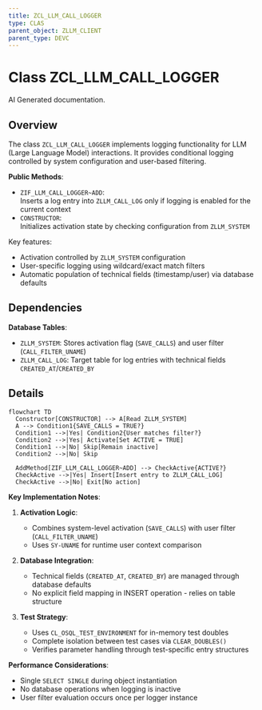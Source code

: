 ```yaml
---
title: ZCL_LLM_CALL_LOGGER
type: CLAS
parent_object: ZLLM_CLIENT
parent_type: DEVC
---
```


# Class ZCL_LLM_CALL_LOGGER

AI Generated documentation.

## Overview

The class `ZCL_LLM_CALL_LOGGER` implements logging functionality for LLM (Large Language Model) interactions. It provides conditional logging controlled by system configuration and user-based filtering.

**Public Methods**:

- `ZIF_LLM_CALL_LOGGER~ADD`:  
  Inserts a log entry into `ZLLM_CALL_LOG` only if logging is enabled for the current context
- `CONSTRUCTOR`:  
  Initializes activation state by checking configuration from `ZLLM_SYSTEM`

Key features:

- Activation controlled by `ZLLM_SYSTEM` configuration
- User-specific logging using wildcard/exact match filters
- Automatic population of technical fields (timestamp/user) via database defaults

## Dependencies

**Database Tables**:

- `ZLLM_SYSTEM`: Stores activation flag (`SAVE_CALLS`) and user filter (`CALL_FILTER_UNAME`)
- `ZLLM_CALL_LOG`: Target table for log entries with technical fields `CREATED_AT`/`CREATED_BY`

## Details

```mermaid
flowchart TD
  Constructor[CONSTRUCTOR] --> A[Read ZLLM_SYSTEM]
  A --> Condition1{SAVE_CALLS = TRUE?}
  Condition1 -->|Yes| Condition2{User matches filter?}
  Condition2 -->|Yes| Activate[Set ACTIVE = TRUE]
  Condition1 -->|No| Skip[Remain inactive]
  Condition2 -->|No| Skip
  
  AddMethod[ZIF_LLM_CALL_LOGGER~ADD] --> CheckActive{ACTIVE?}
  CheckActive -->|Yes| Insert[Insert entry to ZLLM_CALL_LOG]
  CheckActive -->|No| Exit[No action]
```

**Key Implementation Notes**:

1. **Activation Logic**:
   - Combines system-level activation (`SAVE_CALLS`) with user filter (`CALL_FILTER_UNAME`)
   - Uses `SY-UNAME` for runtime user context comparison

2. **Database Integration**:
   - Technical fields (`CREATED_AT`, `CREATED_BY`) are managed through database defaults
   - No explicit field mapping in INSERT operation - relies on table structure

3. **Test Strategy**:
   - Uses `CL_OSQL_TEST_ENVIRONMENT` for in-memory test doubles
   - Complete isolation between test cases via `CLEAR_DOUBLES()`
   - Verifies parameter handling through test-specific entry structures

**Performance Considerations**:

- Single `SELECT SINGLE` during object instantiation
- No database operations when logging is inactive
- User filter evaluation occurs once per logger instance
